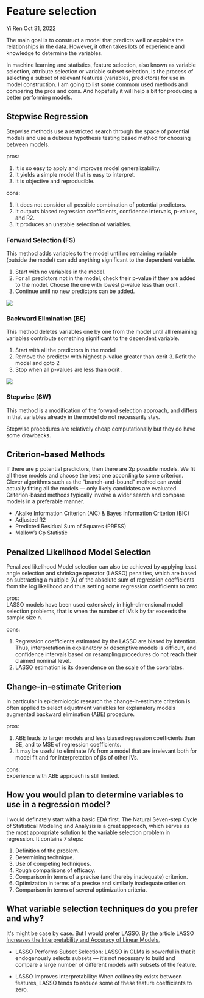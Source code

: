 Feature selection
================
Yi Ren
Oct 31, 2022

The main goal is to construct a model that predicts well or explains the relationships in the data. However, it often takes lots of experience and knowledge to determine the variables. 

In machine learning and statistics, feature selection, also known as variable selection, attribute selection or variable subset selection, is the process of selecting a subset of relevant features (variables, predictors) for use in model construction. I am going to list some commom used methods and comparing the pros and cons. And hopefully it will help a bit for producing a better performing models.

## Stepwise Regression
Stepwise methods use a restricted search through the space of potential models and use a dubious hypothesis testing based method for choosing between models.

pros:
1. It is so easy to apply and improves model generalizability.
2. It yields a simple model that is easy to interpret.
3. It is objective and reproducible.

cons: 
1. It does not consider all possible combination of potential predictors.
2. It outputs biased regression coefficients, confidence intervals, p-values, and R2.
3. It produces an unstable selection of variables.

### Forward Selection (FS) 
This method adds variables to the model until no remaining variable (outside the model) can add anything significant to the dependent variable. 

1. Start with no variables in the model.
2. For all predictors not in the model, check their p-value if they are added to the model. Choose the one with lowest p-value less than αcrit .
3. Continue until no new predictors can be added.

![](https://quantifyinghealth.com/wp-content/uploads/2019/10/forward-stepwise-algorithm.png)

### Backward Elimination (BE)
This method deletes variables one by one from the model until all remaining variables contribute something significant to the dependent variable. 

1. Start with all the predictors in the model
2. Remove the predictor with highest p-value greater than αcrit 3. Refit the model and goto 2
4. Stop when all p-values are less than αcrit .

![](https://quantifyinghealth.com/wp-content/uploads/2019/10/backward-stepwise-algorithm.png)

### Stepwise (SW) 
This method is a modification of the forward selection approach, and differs in that variables already in the model do not necessarily stay.

Stepwise procedures are relatively cheap computationally but they do have some drawbacks.

## Criterion-based Methods 
If there are p potential predictors, then there are 2p possible models. We fit all these models and choose the best one according to some criterion. Clever algorithms such as the “branch-and-bound” method can avoid actually fitting all the models — only likely candidates are evaluated. Criterion-based methods typically involve a wider search and compare models in a preferable manner.
+ Akaike Information Criterion (AIC) & Bayes Information Criterion (BIC) 
+ Adjusted R2
+ Predicted Residual Sum of Squares (PRESS) 
+ Mallow’s Cp Statistic

## Penalized Likelihood Model Selection
Penalized likelihood Model selection can also be achieved by applying least angle selection and shrinkage operator (LASSO) penalties, which are based on subtracting a multiple (λ) of the absolute sum of regression coefficients from the log likelihood and thus setting some regression coefficients to zero

pros:  
LASSO models have been used extensively in high‐dimensional model selection problems, that is when the number of IVs k by far exceeds the sample size n. 

cons:
1. Regression coefficients estimated by the LASSO are biased by intention. Thus, interpretation in explanatory or descriptive models is difficult, and confidence intervals based on resampling procedures do not reach their claimed nominal level. 
2. LASSO estimation is its dependence on the scale of the covariates. 

## Change‐in‐estimate Criterion 
In particular in epidemiologic research the change‐in‐estimate criterion is often applied to select adjustment variables for explanatory models augmented backward elimination (ABE) procedure. 

pros:  
1. ABE leads to larger models and less biased regression coefficients than BE, and to MSE of regression coefficients.
2. It may be useful to eliminate IVs from a model that are irrelevant both for model fit and for interpretation of βs of other IVs. 

cons:  
Experience with ABE approach is still limited.

## How you would plan to determine variables to use in a regression model?

I would definately start with a basic EDA first. The Natural Seven-step Cycle of Statistical Modeling and Analysis is a great approach, which serves as the most appropriate solution to the variable selection problem in regression. It contains 7 steps:

1. Definition of the problem.    
2. Determining technique.  
3. Use of competing techniques.  
4. Rough comparisons of efficacy.   
5. Comparison in terms of a precise (and thereby inadequate) criterion.  
6. Optimization in terms of a precise and similarly inadequate criterion.  
7. Comparison in terms of several optimization criteria.   

## What variable selection techniques do you prefer and why? 
It's might be case by case. But I would prefer LASSO. By the article [LASSO Increases the Interpretability and Accuracy of Linear Models](https://towardsdatascience.com/lasso-increases-the-interpretability-and-accuracy-of-linear-models-c1b340561c10),
+ LASSO Performs Subset Selection:
LASSO in GLMs is powerful in that it endogenously selects subsets — it’s not necessary to build and compare a large number of different models with subsets of the feature.

+ LASSO Improves Interpretability:
When collinearity exists between features, LASSO tends to reduce some of these feature coefficients to zero.
